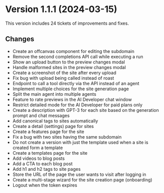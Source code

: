 # Version 1.1.1 (2024-03-15)

This version includes 24 tickets of improvements and fixes.

## Changes

- Create an offcanvas component for editing the subdomain
- Remove the second completions API call while executing a run
- Show an upload button to the preview changes modal
- Handle malformed sites in the preview changes modal
- Create a screenshot of the site after every upload
- Fix bug with upload being called instead of roast
- Endpoint to call a tool directly via the API instead of an agent
- Implement multiple choices for the site generation page
- Split the main agent into multiple agents
- Feature to rate previews in the AI Developer chat window
- Restrict detailed mode for the AI Developer for paid plans only
- Create a description with GPT-3 for each site based on the generation prompt and chat messages
- Add canonical tags to sites automatically
- Create a detail (settings) page for sites
- Create a features page for the site
- Fix a bug with two sites having the same subdomain
- Do not create a version with just the template used when a site is created form a template
- Create a templates page for the site
- Add videos to blog posts
- Add a CTA to each blog post
- Add h1 and h2 tags to site pages
- Store the URL of the page the user wants to visit after logging in
- Create a multi-stage wizard for the site creation page (onboarding)
- Logout when the token expires

